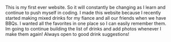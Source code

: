 This is my first ever website. So it will constantly be changing as I learn and continue to push myself in coding. 
I made this website because I recently started making mixed drinks for my fiance and all our friends when we have BBQs. I wanted all the favorites in one place so I can
easily remember them. Im going to continue building the list of drinks and add photos whenever I make them again! Always open to good drink suggestions!
